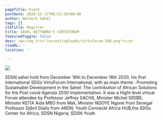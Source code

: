 ```yaml
---
pageTitle: Event
postDate: 2020-12-17T06:52:28+00:00
author: Network Sahel
tags: []
ctaTitle: Register
title: SAHEL NETTWORK'S VIRTUFORUM
featuredToggle: false
desc: <p><img src="/assets/uploads/virtuforum-300.png"></p>
ctaURL: ''
location: ''

---
```


![](/assets/uploads/photo-de-famille.jpg)

SDSN sahel hold from December 16th to December 18th 2020, his first international SDGs VirtuForum International, with as main theme : Promoting Sustainable Development in the Sahel: The contribution of African Solutions  for the Post covid  Agenda 2030 implementation. It was a Hight level virtual Forum attendee by Professor Jeffrey SACHS, Minister Michel SIDIBE, Minister KEITA Aida MBO from Mali, Minister NDOYE Ngoné from Senegal Professor Djibril Diallo from ARDN; Youth Conneckt Africa HUB,the SDGs Center for Africa, SDSN Nigeria; SDSN Youth